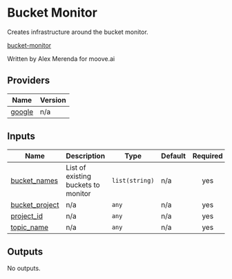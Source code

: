 <!-- This README is autogenerated, any changes made will be overwritten on the next merge -->
<!-- BEGIN_TF_DOCS -->
# Bucket Monitor

Creates infrastructure around the bucket monitor.

[bucket-monitor](https://github.com/moove-ai/bigquery-monitor)

Written by Alex Merenda for moove.ai

## Providers

| Name | Version |
|------|---------|
| <a name="provider_google"></a> [google](#provider\_google) | n/a |

## Inputs

| Name | Description | Type | Default | Required |
|------|-------------|------|---------|:--------:|
| <a name="input_bucket_names"></a> [bucket\_names](#input\_bucket\_names) | List of existing buckets to monitor | `list(string)` | n/a | yes |
| <a name="input_bucket_project"></a> [bucket\_project](#input\_bucket\_project) | n/a | `any` | n/a | yes |
| <a name="input_project_id"></a> [project\_id](#input\_project\_id) | n/a | `any` | n/a | yes |
| <a name="input_topic_name"></a> [topic\_name](#input\_topic\_name) | n/a | `any` | n/a | yes |

## Outputs

No outputs.
<!-- END_TF_DOCS -->